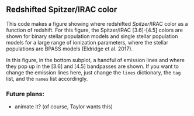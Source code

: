 ## Redshifted Spitzer/IRAC color
This code makes a figure showing where redshifted _Spitzer_/IRAC color as
a function of redshift. For this figure, the Spitzer/IRAC [3.6]-[4.5] colors are shown for
binary stellar population models and single stellar population models for a
large range of ionization parameters, where the stellar populations are BPASS models (Eldridge et al. 2017).

In this figure, in the bottom subplot, a handful of emission lines and where they pop up in the [3.6] and [4.5] bandpasses are shown. If you want to change the emission lines here, just change the `lines` dictionary, the `tag` list, and the `names` list accordingly.

### Future plans:

- animate it? (of course, Taylor wants this)
